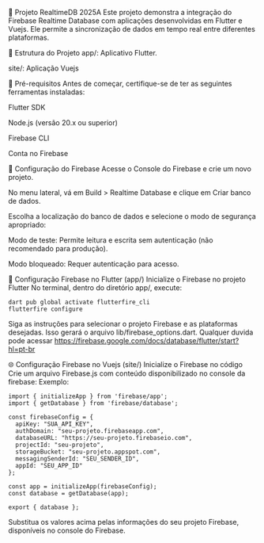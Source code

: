 📡 Projeto RealtimeDB 2025A
Este projeto demonstra a integração do Firebase Realtime Database com aplicações desenvolvidas em Flutter e Vuejs. Ele permite a sincronização de dados em tempo real entre diferentes plataformas.

📁 Estrutura do Projeto
app/: Aplicativo Flutter.

site/: Aplicação Vuejs

🚀 Pré-requisitos
Antes de começar, certifique-se de ter as seguintes ferramentas instaladas:

Flutter SDK

Node.js (versão 20.x ou superior)

Firebase CLI

Conta no Firebase

🔧 Configuração do Firebase
Acesse o Console do Firebase e crie um novo projeto.

No menu lateral, vá em Build > Realtime Database e clique em Criar banco de dados.

Escolha a localização do banco de dados e selecione o modo de segurança apropriado:

Modo de teste: Permite leitura e escrita sem autenticação (não recomendado para produção).

Modo bloqueado: Requer autenticação para acesso.

📱 Configuração Firebase no Flutter (app/)
Inicialize o Firebase no projeto Flutter
No terminal, dentro do diretório app/, execute:

```shell
dart pub global activate flutterfire_cli
flutterfire configure
```
Siga as instruções para selecionar o projeto Firebase e as plataformas desejadas. Isso gerará o arquivo lib/firebase_options.dart.
Qualquer duvida pode acessar <a>https://firebase.google.com/docs/database/flutter/start?hl=pt-br</a>

🌐 Configuração Firebase no Vuejs (site/)
Inicialize o Firebase no código
Crie um arquivo Firebase.js com conteúdo disponibilizado no console da firebase:
Exemplo:
```shell
import { initializeApp } from 'firebase/app';
import { getDatabase } from 'firebase/database';

const firebaseConfig = {
  apiKey: "SUA_API_KEY",
  authDomain: "seu-projeto.firebaseapp.com",
  databaseURL: "https://seu-projeto.firebaseio.com",
  projectId: "seu-projeto",
  storageBucket: "seu-projeto.appspot.com",
  messagingSenderId: "SEU_SENDER_ID",
  appId: "SEU_APP_ID"
};

const app = initializeApp(firebaseConfig);
const database = getDatabase(app);

export { database };
```
Substitua os valores acima pelas informações do seu projeto Firebase, disponíveis no console do Firebase.
